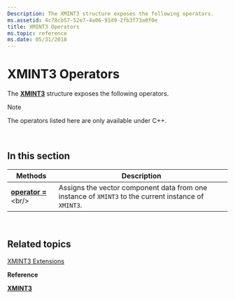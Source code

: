 ```yaml
---
Description: The XMINT3 structure exposes the following operators.
ms.assetid: 4c78cb57-52e7-4a06-91d9-2fb3f73a0f0e
title: XMINT3 Operators
ms.topic: reference
ms.date: 05/31/2018
---
```


# XMINT3 Operators

The [**XMINT3**](https://msdn.microsoft.com/library/Hh404659(v=VS.85).aspx) structure exposes the following operators.

> [!Note]  
> The operators listed here are only available under C++.

 

## In this section



| Methods                                             | Description                                                                                                      |
|-----------------------------------------------------|------------------------------------------------------------------------------------------------------------------|
| [**operator =**](https://msdn.microsoft.com/library/Hh404663(v=VS.85).aspx)<br/> | Assigns the vector component data from one instance of `XMINT3` to the current instance of `XMINT3`. <br/> |



 

## Related topics

<dl> <dt>

[XMINT3 Extensions](ovw-xmint3-extensions.md)
</dt> <dt>

**Reference**
</dt> <dt>

[**XMINT3**](https://msdn.microsoft.com/library/Hh404659(v=VS.85).aspx)
</dt> </dl>

 

 




